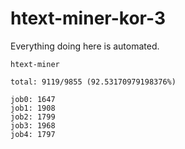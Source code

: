 # htext-miner-kor-3

Everything doing here is automated.

```
htext-miner

total: 9119/9855 (92.53170979198376%)

job0: 1647
job1: 1908
job2: 1799
job3: 1968
job4: 1797
```